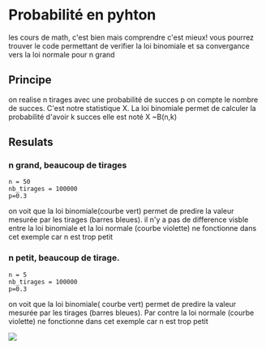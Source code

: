 # Probabilité en pyhton
les cours de math, c'est bien mais comprendre c'est mieux!
vous pourrez trouver le code permettant de verifier la loi binomiale et sa convergance vers la loi normale pour n grand 

## Principe
on realise n tirages avec une probabilité de succes p
on compte le nombre de succes. C'est notre statistique X.
La loi binomiale permet de calculer la probabilité d'avoir k succes 
elle est noté X ~B(n,k)

## Resulats
### n grand, beaucoup de tirages
```
n = 50
nb_tirages = 100000
p=0.3
 ```

on voit que la loi binomiale(courbe vert) permet de predire la valeur mesurée par les tirages (barres bleues).
il n'y a pas de difference visble entre la loi binomiale et la loi normale (courbe violette) ne fonctionne dans cet exemple car n est trop petit











### n petit, beaucoup de tirage.
```
n = 5
nb_tirages = 100000
p=0.3
 ```
on voit que la loi binomiale( courbe vert) permet de predire la valeur mesurée par les tirages (barres bleues).
Par contre la loi normale (courbe violette) ne fonctionne dans cet exemple car n est trop petit

![](https://github.com/LouisDelprat/probabilit-en-python/blob/main/proba_exemple1.PNG)
